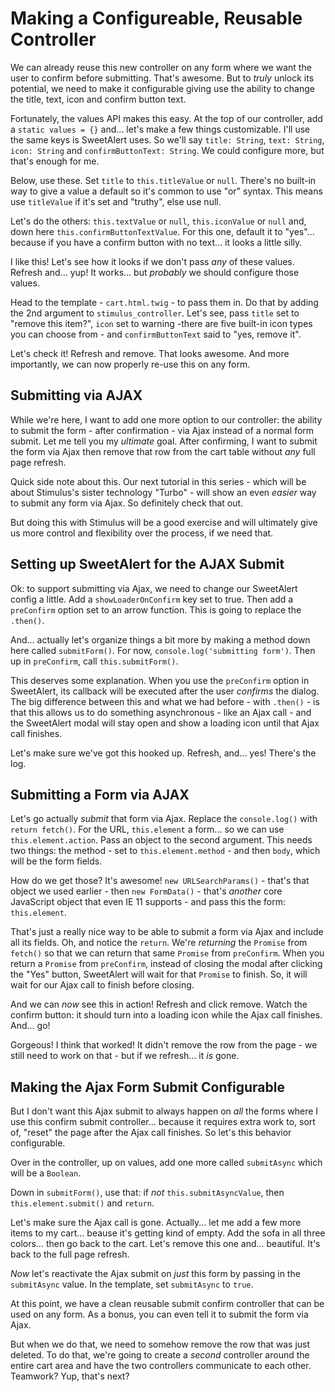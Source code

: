 # Making a Configureable, Reusable Controller

We can already reuse this new controller on any form where we want the user to
confirm before submitting. That's awesome. But to *truly* unlock its potential,
we need to make it configurable giving use the ability to change the title, text,
icon and confirm button text.

Fortunately, the values API makes this easy. At the top of our controller, add a
`static values = {}` and... let's make a few things customizable. I'll use the
same keys is SweetAlert uses. So we'll say `title: String`, `text: String`,
`icon: String` and `confirmButtonText: String`. We could configure more, but
that's enough for me.

Below, use these. Set `title` to `this.titleValue` or `null`. There's no built-in
way to give a value a default so it's common to use "or" syntax. This means use
`titleValue` if it's set and "truthy", else use null.

Let's do the others: `this.textValue` or `null`, `this.iconValue` or `null` and,
down here  `this.confirmButtonTextValue`. For this one, default it to "yes"...
because if you have a confirm button with no text... it looks a little silly.

I like this! Let's see how it looks if we don't pass *any* of these values. Refresh
and... yup! It works... but *probably* we should configure those values.

Head to the template - `cart.html.twig` - to pass them in. Do that by adding the
2nd argument to `stimulus_controller`. Let's see, pass `title` set to
"remove this item?", `icon` set to warning -there are five built-in icon types you
can choose from - and `confirmButtonText` said to "yes, remove it".

Let's check it! Refresh and remove. That looks awesome. And more importantly, we
can now properly re-use this on any form.

## Submitting via AJAX

While we're here, I want to add one more option to our controller: the ability to
submit the form - after confirmation - via Ajax instead of a normal form submit.
Let me tell you my *ultimate* goal. After confirming, I want to submit the form
via Ajax then remove that row from the cart table without *any* full page refresh.

Quick side note about this. Our next tutorial in this series - which will be about
Stimulus's sister technology "Turbo" - will show an even *easier* way to submit
any form via Ajax. So definitely check that out.

But doing this with Stimulus will be a good exercise and will ultimately give us
more control and flexibility over the process, if we need that.

## Setting up SweetAlert for the AJAX Submit

Ok: to support submitting via Ajax, we need to change our SweetAlert config a
little. Add a `showLoaderOnConfirm` key set to true. Then add a `preConfirm`
option set to an arrow function. This is going to replace the `.then()`.

And... actually let's organize things a bit more by making a method down here
called `submitForm()`. For now, `console.log('submitting form')`. Then up in
`preConfirm`, call `this.submitForm()`.

This deserves some explanation. When you use the `preConfirm` option in SweetAlert,
its callback will be executed after the user *confirms* the dialog. The big
difference between this and what we had before - with `.then()` - is that this
allows us to do something asynchronous - like an Ajax call - and the SweetAlert
modal will stay open and show a loading icon until that Ajax call finishes.

Let's make sure we've got this hooked up. Refresh, and... yes! There's the log.

## Submitting a Form via AJAX

Let's go actually *submit* that form via Ajax. Replace the `console.log()` with
`return fetch()`. For the URL, `this.element` a form... so we can use
`this.element.action`. Pass an object to the second argument. This needs two things:
the method - set to `this.element.method` - and then `body`, which will be the
form fields.

How do we get those? It's awesome! `new URLSearchParams()` - that's that object
we used earlier - then `new FormData()` - that's *another* core JavaScript object
that even IE 11 supports - and pass this the form: `this.element`.

That's just a really nice way to be able to submit a form via Ajax and include
all its fields. Oh, and notice the `return`. We're *returning* the `Promise` from
`fetch()` so that we can return that same `Promise` from `preConfirm`. When you
return a `Promise` from `preConfirm`, instead of closing the modal after clicking
the "Yes" button, SweetAlert will wait for that `Promise` to finish. So, it will
wait for our Ajax call to finish before closing.

And we can *now* see this in action! Refresh and click remove. Watch the confirm
button: it should turn into a loading icon while the Ajax call finishes. And...
go!

Gorgeous! I think that worked! It didn't remove the row from the page - we still
need to work on that - but if we refresh... it *is* gone.

## Making the Ajax Form Submit Configurable

But I don't want this Ajax submit to always happen on *all* the forms where I use
this confirm submit controller... because it requires extra work to, sort of,
"reset" the page after the Ajax call finishes. So let's this behavior configurable.

Over in the controller, up on values, add one more called `submitAsync` which
will be a `Boolean`.

Down in `submitForm()`, use that: if *not* `this.submitAsyncValue`,
then `this.element.submit()` and `return`.

Let's make sure the Ajax call is gone. Actually... let me add a few more items
to my cart... beause it's getting kind of empty. Add the sofa in all three
colors... then go back to the cart. Let's remove this one and... beautiful. It's
back to the full page refresh.

*Now* let's reactivate the Ajax submit on *just* this form by passing in the
`submitAsync` value. In the template, set `submitAsync` to `true`.

At this point, we have a clean reusable submit confirm controller that can be
used on any form. As a bonus, you can even tell it to submit the form via
Ajax.

But when we do that, we need to somehow remove the row that was just deleted. To
do that, we're going to create a *second* controller around the entire cart
area and have the two controllers communicate to each other. Teamwork? Yup,
that's next?
